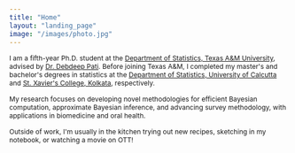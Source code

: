 ```yaml
---
title: "Home"
layout: "landing_page"
image: "/images/photo.jpg"
---
```


<span style="font-size: 0.86em;">I am a fifth-year Ph.D. student at the [Department of Statistics, Texas A&M University](https://artsci.tamu.edu/statistics/index.html), advised by [Dr. Debdeep Pati](https://pages.stat.wisc.edu/~dpati2/). Before joining Texas A&M, I completed my master's and bachelor's degrees in statistics at the [Department of Statistics, University of Calcutta](https://www.caluniv.ac.in/academic/Statistics.html) and [St. Xavier's College, Kolkata](https://sxccal.edu/department-of-statistics), respectively.</span>  

<span style="font-size: 0.86em;">My research focuses on developing novel methodologies for efficient Bayesian computation, approximate Bayesian inference, and advancing survey methodology,  with applications in biomedicine and oral health.</span>  

<span style="font-size: 0.86em;">Outside of work, I'm usually in the kitchen trying out new recipes, sketching in my notebook, or watching a movie on OTT!<span style="font-size: 0.9em;">
